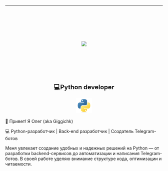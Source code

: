  ---
<div id="header" align="center">
  <img src=https://media2.giphy.com/media/v1.Y2lkPTc5MGI3NjExd3c2NHMzNGhhbThwejZkMDAwN2E2cGYwOGk3eGRpN2s5N2w3dzNociZlcD12MV9pbnRlcm5hbF9naWZfYnlfaWQmY3Q9Zw/3ohhwqrNt7rd9yuj7O/giphy.gif width="100" border="0" vspace="100"/>
</div>
<div id="description" align="center">
 <p>
    <b style="font-size:20px;">💻Python developer</b>
  </p>
  <img src="https://raw.githubusercontent.com/devicons/devicon/master/icons/python/python-original.svg" width="50"/> 
</div>
<div>
 <p>👋 Привет! Я Олег (aka Giggichk)

💻 Python-разработчик | Back-end разработчик | Создатель Telegram-ботов

Меня увлекает создание удобных и надежных решений на Python — от разработки backend-сервисов до автоматизации и написания Telegram-ботов. В своей работе уделяю внимание структуре кода, оптимизации и читаемости.</p>
</div>

